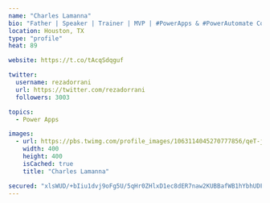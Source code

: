 ```yaml
---
name: "Charles Lamanna"
bio: "Father | Speaker | Trainer | MVP | #PowerApps & #PowerAutomate Community Super User | YouTuber Right-pointing triangle http://youtube.com/c/rezadorrani | Learn - Share - Clockwise rightwards and leftwards open circle arrows"
location: Houston, TX
type: "profile"
heat: 89

website: https://t.co/tAcqSdqguf

twitter:
  username: rezadorrani
  url: https://twitter.com/rezadorrani
  followers: 3003

topics:
  - Power Apps

images:
  - url: https://pbs.twimg.com/profile_images/1063114045270777856/qeT-jpWr_400x400.jpg
    width: 400
    height: 400
    isCached: true
    title: "Charles Lamanna"

secured: "xlsWUD/+bIiu1dvj9oFg5U/5qHr0ZHlxD1ec8dER7naw2KUBBafWB1hYbhUDFDYHq4ln6/Iij+e6iFzXgz0RtU+6COICV8y1Hgt1L/FHJ+gvqCRW6+atQJBq0rN9VvFKS5okZQrwsfXOzsU00XRMkfjreuKbgVa50jyzRDDh8agw50hXABNQTftiF08lsmjywejUAopyQ3KUKZPlHIzMsV9VU5bLYzKH659kUmWPmdRKdg6QT3388fPm9Tmd4IPdQtShwzYPaZYnAgVljAViSQrQUwKZP8zaL+5mXYlRPp5+TxFz8SdoVCwWL5oWTsI66Uc7t8YMdDbnKowJnpI5rIRTRwncw/UYWslWBm9AnOKBgjgCqKB0K/F4+JNSab5O77Pk0sSTSJnpShG+7r9nsk6sVPhptkey7YtSmn/eCG0=;LoA9+nJZhFtsBZ6XkRBsug=="
---
```


